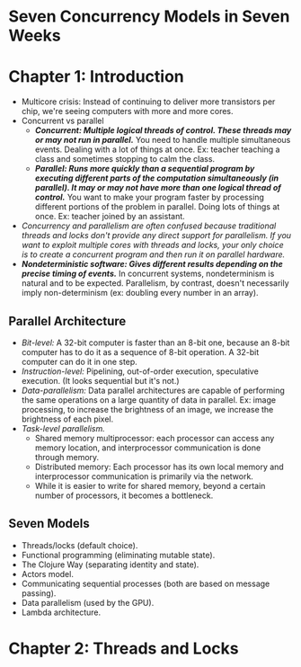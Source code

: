 # Seven Concurrency Models in Seven Weeks

# Chapter 1: Introduction

- Multicore crisis: Instead of continuing to deliver more transistors per chip, we're seeing computers with more and more cores.
- Concurrent vs parallel
  - ***Concurrent: Multiple logical threads of control. These threads may or may not run in parallel.*** You need to handle multiple simultaneous events. Dealing with a lot of things at once. Ex: teacher teaching a class and sometimes stopping to calm the class.
  - ***Parallel: Runs more quickly than a sequential program by executing different parts of the computation simultaneously (in parallel). It may or may not have more than one logical thread of control.*** You want to make your program faster by processing different portions of the problem in parallel. Doing lots of things at once. Ex: teacher joined by an assistant.
- *Concurrency and parallelism are often confused because traditional threads and locks don't provide any direct support for parallelism. If you want to exploit multiple cores with threads and locks, your only choice is to create a concurrent program and then run it on parallel hardware.*
- ***Nondeterministic software: Gives different results depending on the precise timing of events.*** In concurrent systems, nondeterminism is natural and to be expected. Parallelism, by contrast, doesn't necessarily imply non-determinism (ex: doubling every number in an array).

## Parallel Architecture

- *Bit-level:* A 32-bit computer is faster than an 8-bit one, because an 8-bit computer has to do it as a sequence of 8-bit operation. A 32-bit computer can do it in one step.
- *Instruction-level:* Pipelining, out-of-order execution, speculative execution. (It looks sequential but it's not.)
- *Data-parallelism:* Data parallel architectures are  capable of performing the same operations on a large quantity of data in parallel. Ex: image processing, to increase the brightness of an image, we increase the brightness of each pixel.
- *Task-level parallelism.*
  - Shared memory multiprocessor: each processor can access any memory location, and interprocessor communication is done through memory.
  - Distributed memory: Each processor has its own local memory and interprocessor communication is primarily via the network.
  - While it is easier to write for shared memory, beyond a certain number of processors, it becomes a bottleneck.

## Seven Models

- Threads/locks (default choice).
- Functional programming (eliminating mutable state).
- The Clojure Way (separating identity and state).
- Actors model.
- Communicating sequential processes (both are based on message passing).
- Data parallelism (used by the GPU).
- Lambda architecture.

# Chapter 2: Threads and Locks
